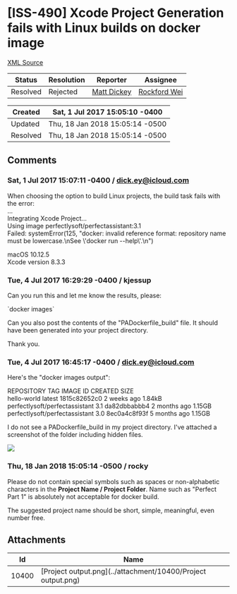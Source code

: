 # [ISS-490] Xcode Project Generation fails with Linux builds on docker image

[XML Source](./xml/ISS-490.xml)
<p></p>





Status|Resolution|Reporter|Assignee
------|----------|--------|--------
Resolved|Rejected|[Matt Dickey](dick.ey@icloud.com)|[Rockford Wei]($rocky)





Created|Sat, 1 Jul 2017 15:05:10 -0400
-------|--------------
Updated|Thu, 18 Jan 2018 15:05:14 -0500
Resolved|Thu, 18 Jan 2018 15:05:14 -0500


## Comments




### Sat, 1 Jul 2017 15:07:11 -0400 / dick.ey@icloud.com 

<p><p>When choosing the option to build Linux projects, the build task fails with the error:<br/>
...<br/>
Integrating Xcode Project…<br/>
Using image perfectlysoft/perfectassistant:3.1<br/>
Failed: systemError(125, "docker: invalid reference format: repository name must be lowercase.\nSee \'docker run --help\'.\n")</p>

<p>macOS 10.12.5<br/>
Xcode version 8.3.3</p></p>


### Tue, 4 Jul 2017 16:29:29 -0400 / kjessup 

<p><p>Can you run this and let me know the results, please:</p>

<p>`docker images`</p>

<p>Can you also post the contents of the "PADockerfile_build" file. It should have been generated into your project directory.</p>

<p>Thank you.</p></p>


### Tue, 4 Jul 2017 16:45:17 -0400 / dick.ey@icloud.com 

<p><p>Here's the "docker images output":</p>

<p>REPOSITORY                       TAG                 IMAGE ID            CREATED             SIZE<br/>
hello-world                      latest              1815c82652c0        2 weeks ago         1.84kB<br/>
perfectlysoft/perfectassistant   3.1                 da82dbbabbb4        2 months ago        1.15GB<br/>
perfectlysoft/perfectassistant   3.0                 8ec0a4c8f93f        5 months ago        1.15GB</p>

<p>I do not see a PADockerfile_build in my project directory. I've attached a screenshot of the folder including hidden files.</p>


<p><span class="image-wrap" style=""><a id="10400_thumb" href="http://jira.perfect.org:8080/secure/attachment/10400/10400_Project+output.png" title="Project output.png" file-preview-type="image" file-preview-id="10400" file-preview-title="Project output.png"><img src="http://jira.perfect.org:8080/secure/thumbnail/10400/_thumb_10400.png" style="border: 0px solid black" /></a></span></p></p>


### Thu, 18 Jan 2018 15:05:14 -0500 / rocky 

<p><p>Please do not contain special symbols such as spaces or non-alphabetic characters in the <b>Project Name / Project Folder</b>. Name such as "Perfect Part 1" is absolutely not acceptable for docker build.</p>



<p>The suggested project name should be short, simple, meaningful, even number free.</p></p>

## Attachments





Id|Name
------|------------
10400|[Project output.png](../attachment/10400/Project output.png)


